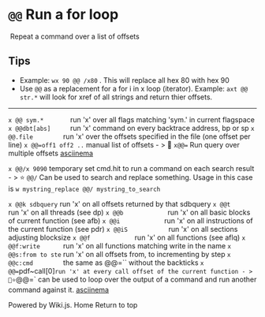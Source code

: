 <!-- TITLE: @@ Run A For Loop -->
#  `@@` Run a for loop
​
Repeat a command over a list of offsets
​
## Tips
  - Example: `wx 90 @@ /x80` . This will replace all hex 80 with hex 90
  - Use `@@` as a replacement for a for i in x loop (iterator). Example: `axt @@ str.*` will look for xref of all strings and return thier offsets.
---
`x @@ sym.*       ` run 'x' over all flags matching 'sym.' in current flagspace
`x @@dbt[abs]     ` run 'x' command on every backtrace address, bp or sp
`x @@.file        ` run 'x' over the offsets specified in the file (one offset per line)
`x @@=off1 off2 ..` manual list of offsets
    - > 🚀 `x@@=` Run query over multiple offsets [asciinema](https://asciinema.org/a/sxTpCSQUL1vkT9ByRRo5B03RT)

`x @@/x 9090` temporary set cmd.hit to run a command on each search result
	- > ⭐ `@@/` Can be used to search and replace something. Usage in this case is `w mystring_replace @@/ mystring_to_search`

`x @@k sdbquery` run 'x' on all offsets returned by that sdbquery
`x @@t            ` run 'x' on all threads (see dp)
`x @@b            ` run 'x' on all basic blocks of current function (see afb)
`x @@i            ` run 'x' on all instructions of the current function (see pdr)
`x @@iS           ` run 'x' on all sections adjusting blocksize
`x @@f            ` run 'x' on all functions (see aflq)
`x @@f:write      ` run 'x' on all functions matching write in the name
`x @@s:from to ste` run 'x' on all offsets from, to incrementing by step
`x @@c:cmd        ` the same as @@=`` without the backticks
`x @@=`pdf~call[0]` run 'x' at every call offset of the current function
	- > 🚀⭐ `@@=` can be used to loop over the output of a command and run another command against it. [asciinema](https://asciinema.org/a/1Qj5SAUKbwA7lEzxsYCx6BKaL)
​
​
<p hidden>search and replace</p>
Powered by Wiki.js.
Home
Return to top